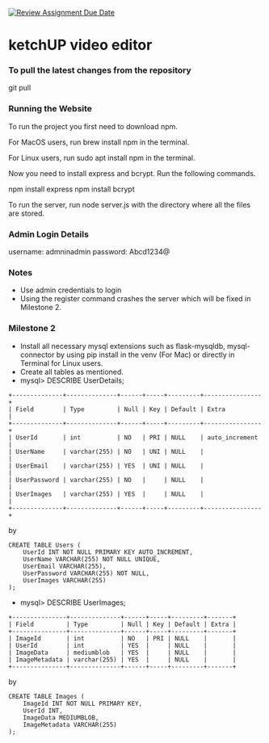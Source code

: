 [![Review Assignment Due Date](https://classroom.github.com/assets/deadline-readme-button-24ddc0f5d75046c5622901739e7c5dd533143b0c8e959d652212380cedb1ea36.svg)](https://classroom.github.com/a/M9yOg1uw)
# ketchUP video editor

### To pull the latest changes from the repository

git pull


### Running the Website

To run the project you first need to download npm.

For MacOS users, run brew install npm in the terminal.

For Linux users, run sudo apt install npm in the terminal.

Now you need to install express and bcrypt. Run the following commands.


npm install express
npm install bcrypt


To run the server, run node server.js with the directory where all the files are stored.

### Admin Login Details 
username: admninadmin
password: Abcd1234@

### Notes
- Use admin credentials to login
- Using the register command crashes the server which will be fixed in Milestone 2. 


### Milestone 2 

- Install all necessary mysql extensions such as flask-mysqldb, mysql-connector by using pip install in the venv (For Mac) or directly in Terminal for Linux users. 
- Create all tables as mentioned.
- mysql> DESCRIBE UserDetails;
```
+--------------+--------------+------+-----+---------+----------------+
| Field        | Type         | Null | Key | Default | Extra          |
+--------------+--------------+------+-----+---------+----------------+
| UserId       | int          | NO   | PRI | NULL    | auto_increment |
| UserName     | varchar(255) | NO   | UNI | NULL    |                |
| UserEmail    | varchar(255) | YES  | UNI | NULL    |                |
| UserPassword | varchar(255) | NO   |     | NULL    |                |
| UserImages   | varchar(255) | YES  |     | NULL    |                |
+--------------+--------------+------+-----+---------+----------------+
```
by 
```
CREATE TABLE Users (
    UserId INT NOT NULL PRIMARY KEY AUTO_INCREMENT,
    UserName VARCHAR(255) NOT NULL UNIQUE,
    UserEmail VARCHAR(255),
    UserPassword VARCHAR(255) NOT NULL,
    UserImages VARCHAR(255)
);
```
- mysql> DESCRIBE UserImages;
```
+---------------+--------------+------+-----+---------+-------+
| Field         | Type         | Null | Key | Default | Extra |
+---------------+--------------+------+-----+---------+-------+
| ImageId       | int          | NO   | PRI | NULL    |       |
| UserId        | int          | YES  |     | NULL    |       |
| ImageData     | mediumblob   | YES  |     | NULL    |       |
| ImageMetadata | varchar(255) | YES  |     | NULL    |       |
+---------------+--------------+------+-----+---------+-------+
```
by 
```
CREATE TABLE Images (
    ImageId INT NOT NULL PRIMARY KEY,
    UserId INT,
    ImageData MEDIUMBLOB,
    ImageMetadata VARCHAR(255)
);
```
